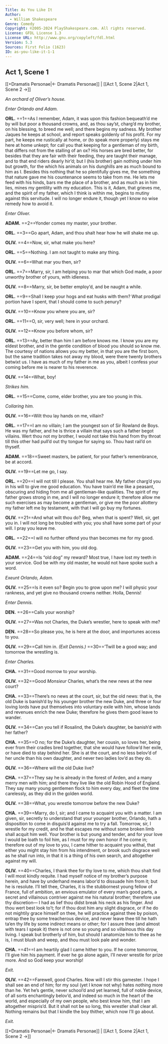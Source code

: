 ```yaml
---
Title: As You Like It
Author: 
  - William Shakespeare
Genre: Comedy
Copyright: ©2005-2024 PlayShakespeare.com. All rights reserved.
License: GFDL License 1.3
License URL: http://www.gnu.org/copyleft/fdl.html
Version: 5.3
Sources: First Folio (1623)
ID: as-you-like-it-1-1
---
```


## Act 1, Scene 1
[[+Dramatis Personae|← Dramatis Personae]] | [[Act 1, Scene 2|Act 1, Scene 2 →]]

*An orchard of Oliver’s house.*

*Enter Orlando and Adam.*

**ORL.**
==1==As I remember, Adam, it was upon this fashion bequeath’d me by will but poor a thousand crowns, and, as thou say’st, charg’d my brother, on his blessing, to breed me well; and there begins my sadness. My brother Jaques he keeps at school, and report speaks goldenly of his profit. For my part, he keeps me rustically at home, or (to speak more properly) stays me here at home unkept; for call you that keeping for a gentleman of my birth, that differs not from the stalling of an ox? His horses are bred better, for besides that they are fair with their feeding, they are taught their manage, and to that end riders dearly hir’d; but I (his brother) gain nothing under him but growth, for the which his animals on his dunghills are as much bound to him as I. Besides this nothing that he so plentifully gives me, the something that nature gave me his countenance seems to take from me. He lets me feed with his hinds, bars me the place of a brother, and as much as in him lies, mines my gentility with my education. This is it, Adam, that grieves me, and the spirit of my father, which I think is within me, begins to mutiny against this servitude. I will no longer endure it, though yet I know no wise remedy how to avoid it.

*Enter Oliver.*

**ADAM.**
==2==Yonder comes my master, your brother.

**ORL.**
==3==Go apart, Adam, and thou shalt hear how he will shake me up.

**OLIV.**
==4==Now, sir, what make you here?

**ORL.**
==5==Nothing. I am not taught to make any thing.

**OLIV.**
==6==What mar you then, sir?

**ORL.**
==7==Marry, sir, I am helping you to mar that which God made, a poor unworthy brother of yours, with idleness.

**OLIV.**
==8==Marry, sir, be better employ’d, and be naught a while.

**ORL.**
==9==Shall I keep your hogs and eat husks with them? What prodigal portion have I spent, that I should come to such penury?

**OLIV.**
==10==Know you where you are, sir?

**ORL.**
==11==O, sir, very well; here in your orchard.

**OLIV.**
==12==Know you before whom, sir?

**ORL.**
==13==Ay, better than him I am before knows me. I know you are my eldest brother, and in the gentle condition of blood you should so know me. The courtesy of nations allows you my better, in that you are the first born, but the same tradition takes not away my blood, were there twenty brothers betwixt us. I have as much of my father in me as you, albeit I confess your coming before me is nearer to his reverence.

**OLIV.**
==14==What, boy!

*Strikes him.*

**ORL.**
==15==Come, come, elder brother, you are too young in this.

*Collaring him.*

**OLIV.**
==16==Wilt thou lay hands on me, villain?

**ORL.**
==17==I am no villain; I am the youngest son of Sir Rowland de Boys. He was my father, and he is thrice a villain that says such a father begot villains. Wert thou not my brother, I would not take this hand from thy throat till this other had pull’d out thy tongue for saying so. Thou hast rail’d on thyself.

**ADAM.**
==18==Sweet masters, be patient, for your father’s remembrance, be at accord.

**OLIV.**
==19==Let me go, I say.

**ORL.**
==20==I will not till I please. You shall hear me. My father charg’d you in his will to give me good education. You have train’d me like a peasant, obscuring and hiding from me all gentleman-like qualities. The spirit of my father grows strong in me, and I will no longer endure it; therefore allow me such exercises as may become a gentleman, or give me the poor allottery my father left me by testament, with that I will go buy my fortunes.

**OLIV.**
==21==And what wilt thou do? Beg, when that is spent? Well, sir, get you in. I will not long be troubled with you; you shall have some part of your will. I pray you leave me.

**ORL.**
==22==I will no further offend you than becomes me for my good.

**OLIV.**
==23==Get you with him, you old dog.

**ADAM.**
==24==Is “old dog” my reward? Most true, I have lost my teeth in your service. God be with my old master, he would not have spoke such a word.

*Exeunt Orlando, Adam.*

**OLIV.**
==25==Is it even so? Begin you to grow upon me? I will physic your rankness, and yet give no thousand crowns neither. Holla, Dennis!

*Enter Dennis.*

**DEN.**
==26==Calls your worship?

**OLIV.**
==27==Was not Charles, the Duke’s wrestler, here to speak with me?

**DEN.**
==28==So please you, he is here at the door, and importunes access to you.

**OLIV.**
==29==Call him in.
*(Exit Dennis.)*
==30==’Twill be a good way; and tomorrow the wrestling is.

*Enter Charles.*

**CHA.**
==31==Good morrow to your worship.

**OLIV.**
==32==Good *Monsieur* Charles, what’s the new news at the new court?

**CHA.**
==33==There’s no news at the court, sir, but the old news: that is, the old Duke is banish’d by his younger brother the new Duke, and three or four loving lords have put themselves into voluntary exile with him, whose lands and revenues enrich the new Duke; therefore he gives them good leave to wander.

**OLIV.**
==34==Can you tell if Rosalind, the Duke’s daughter, be banish’d with her father?

**CHA.**
==35==O no; for the Duke’s daughter, her cousin, so loves her, being ever from their cradles bred together, that she would have follow’d her exile, or have died to stay behind her. She is at the court, and no less belov’d of her uncle than his own daughter, and never two ladies lov’d as they do.

**OLIV.**
==36==Where will the old Duke live?

**CHA.**
==37==They say he is already in the forest of Arden, and a many merry men with him; and there they live like the old Robin Hood of England. They say many young gentlemen flock to him every day, and fleet the time carelessly, as they did in the golden world.

**OLIV.**
==38==What, you wrestle tomorrow before the new Duke?

**CHA.**
==39==Marry, do I, sir; and I came to acquaint you with a matter. I am given, sir, secretly to understand that your younger brother, Orlando, hath a disposition to come in disguis’d against me to try a fall. Tomorrow, sir, I wrestle for my credit, and he that escapes me without some broken limb shall acquit him well. Your brother is but young and tender, and for your love I would be loath to foil him, as I must for my own honor if he come in; therefore out of my love to you, I came hither to acquaint you withal, that either you might stay him from his intendment, or brook such disgrace well as he shall run into, in that it is a thing of his own search, and altogether against my will.

**OLIV.**
==40==Charles, I thank thee for thy love to me, which thou shalt find I will most kindly requite. I had myself notice of my brother’s purpose herein, and have by underhand means labor’d to dissuade him from it; but he is resolute. I’ll tell thee, Charles, it is the stubbornest young fellow of France, full of ambition, an envious emulator of every man’s good parts, a secret and villainous contriver against me his natural brother; therefore use thy discretion— I had as lief thou didst break his neck as his finger. And thou wert best look to’t; for if thou dost him any slight disgrace, or if he do not mightily grace himself on thee, he will practice against thee by poison, entrap thee by some treacherous device, and never leave thee till he hath ta’en thy life by some indirect means or other; for I assure thee (and almost with tears I speak it) there is not one so young and so villainous this day living. I speak but brotherly of him, but should I anatomize him to thee as he is, I must blush and weep, and thou must look pale and wonder.

**CHA.**
==41==I am heartily glad I came hither to you. If he come tomorrow, I’ll give him his payment. If ever he go alone again, I’ll never wrestle for prize more. And so God keep your worship!

*Exit.*

**OLIV.**
==42==Farewell, good Charles. Now will I stir this gamester. I hope I shall see an end of him; for my soul (yet I know not why) hates nothing more than he. Yet he’s gentle, never school’d and yet learned, full of noble device, of all sorts enchantingly belov’d, and indeed so much in the heart of the world, and especially of my own people, who best know him, that I am altogether mispris’d. But it shall not be so long, this wrestler shall clear all. Nothing remains but that I kindle the boy thither, which now I’ll go about.

*Exit.*

[[+Dramatis Personae|← Dramatis Personae]] | [[Act 1, Scene 2|Act 1, Scene 2 →]]